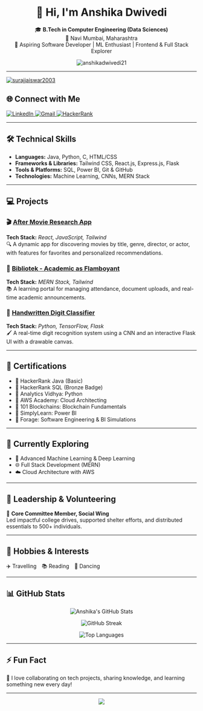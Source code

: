 <h1 align="center">👋 Hi, I'm Anshika Dwivedi</h1>

<p align="center">
  🎓 <b>B.Tech in Computer Engineering (Data Sciences)</b> <br>
  📍 Navi Mumbai, Maharashtra <br>
  💼 Aspiring Software Developer | ML Enthusiast | Frontend & Full Stack Explorer
</p>

<p align="center">
  <img src="https://komarev.com/ghpvc/?username=anshikadwivedi21&label=Profile%20views&color=0e75b6&style=flat" alt="anshikadwivedi21" />
</p>

---
<p align="left"> <a href="https://github.com/ryo-ma/github-profile-trophy"><img src="https://github-profile-trophy.vercel.app/?username=surajjaiswar2003" alt="surajjaiswar2003" /></a> </p>


## 🌐 Connect with Me

<p align="left">
  <a href="https://linkedin.com/in/anshika-dwivedi-319b75220" target="_blank">
    <img src="https://img.shields.io/badge/LinkedIn-%230077B5.svg?style=for-the-badge&logo=linkedin&logoColor=white" alt="LinkedIn" />
  </a>
  <a href="mailto:anshikadwivedi2004@gmail.com" target="_blank">
    <img src="https://img.shields.io/badge/Gmail-D14836?style=for-the-badge&logo=gmail&logoColor=white" alt="Gmail" />
  </a>
  <a href="https://hackerrank.com/anshikadwivedi21" target="_blank">
    <img src="https://img.shields.io/badge/HackerRank-2EC866?style=for-the-badge&logo=HackerRank&logoColor=white" alt="HackerRank" />
  </a>
</p>

---

## 🛠️ Technical Skills

- **Languages:** Java, Python, C, HTML/CSS  
- **Frameworks & Libraries:** Tailwind CSS, React.js, Express.js, Flask  
- **Tools & Platforms:** SQL, Power BI, Git & GitHub  
- **Technologies:** Machine Learning, CNNs, MERN Stack  

---

## 💻 Projects

### 🎬 [After Movie Research App](#)
**Tech Stack:** *React, JavaScript, Tailwind*  
🔍 A dynamic app for discovering movies by title, genre, director, or actor, with features for favorites and personalized recommendations.

### 📖 [Bibliotek - Academic as Flamboyant](#)
**Tech Stack:** *MERN Stack, Tailwind*  
📚 A learning portal for managing attendance, document uploads, and real-time academic announcements.

### 🔢 [Handwritten Digit Classifier](#)
**Tech Stack:** *Python, TensorFlow, Flask*  
🖌️ A real-time digit recognition system using a CNN and an interactive Flask UI with a drawable canvas.

---

## 📜 Certifications

- 🏅 HackerRank Java (Basic)  
- 🏅 HackerRank SQL (Bronze Badge)  
- 🏅 Analytics Vidhya: Python  
- 🏅 AWS Academy: Cloud Architecting  
- 🏅 101 Blockchains: Blockchain Fundamentals  
- 🏅 SimplyLearn: Power BI  
- 🏅 Forage: Software Engineering & BI Simulations  

---

## 🚀 Currently Exploring

- 🧠 Advanced Machine Learning & Deep Learning  
- 🌐 Full Stack Development (MERN)  
- ☁️ Cloud Architecture with AWS  

---

## 🤝 Leadership & Volunteering

👥 **Core Committee Member, Social Wing**  
Led impactful college drives, supported shelter efforts, and distributed essentials to 500+ individuals.

---

## 💃 Hobbies & Interests

✈️ Travelling 📚 Reading 💃 Dancing  

---

## 📊 GitHub Stats

<p align="center">
  <img src="https://github-readme-stats.vercel.app/api?username=anshikadwivedi21&show_icons=true&theme=radical" alt="Anshika's GitHub Stats" />
</p>

<p align="center">
  <img src="https://github-readme-streak-stats.herokuapp.com?user=anshikadwivedi21&theme=radical" alt="GitHub Streak" />
</p>

<p align="center">
  <img src="https://github-readme-stats.vercel.app/api/top-langs/?username=anshikadwivedi21&layout=compact&theme=radical" alt="Top Languages" />
</p>

---

## ⚡ Fun Fact

💬 I love collaborating on tech projects, sharing knowledge, and learning something new every day!

---

<p align="center">
  <img src="https://readme-typing-svg.demolab.com/?lines=Always%20Learning%20📚;Passionate%20about%20Technology%20💻;Let's%20build%20together%20🤝;&font=Fira%20Code&center=true&width=440&height=45&color=9D79F5&vCenter=true&pause=1000&size=22" />
</p>
